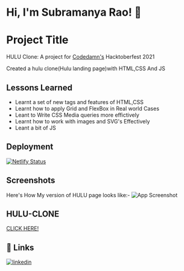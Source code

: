 
# Hi, I'm Subramanya Rao! 👋


# Project Title

HULU Clone: A project for [Codedamn's](https://codedamn.com/projects) Hacktoberfest 2021

Created a hulu clone(Hulu landing page)with HTML,CSS And JS
## Lessons Learned

- Learnt a set of new tags and features of HTML,CSS
- Learnt how to apply Grid and FlexBox in Real world Cases
- Leant to Write CSS Media queries more effictively
- Learnt how to work with images and SVG's Effectively
- Leant a bit of JS
   
    


## Deployment

[![Netlify Status](https://api.netlify.com/api/v1/badges/e013a546-dc3b-4a29-a1ef-4fc744c0e44f/deploy-status)](https://app.netlify.com/sites/hulu-clone-subramanya11/deploys)

## Screenshots
 
 Here's How My version of HULU page looks like:-
![App Screenshot](https://ibb.co/YL59tm1)


## HULU-CLONE

[CLICK HERE!](https://hulu-clone-subramanya11.netlify.app/)
## 🔗 Links
[![linkedin](https://img.shields.io/badge/linkedin-0A66C2?style=for-the-badge&logo=linkedin&logoColor=white)](https://www.linkedin.com/in/subramanya-rao-67b935213/)


